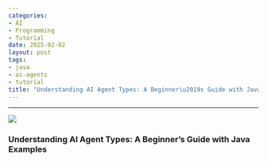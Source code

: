 ```yaml
---
categories:
- AI
- Programming
- Tutorial
date: 2025-02-02
layout: post
tags:
- java
- ai-agents
- tutorial
title: "Understanding AI Agent Types: A Beginner\u2019s Guide with Java Examples"
---
```



* * *

![](https://cdn-images-1.medium.com/max/800/1*0hj_wEDrWR3_FQFF7ThQWg.png)

### Understanding AI Agent Types: A Beginner’s Guide with Java Examples